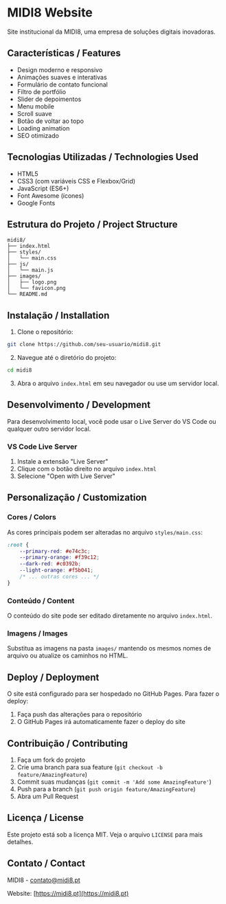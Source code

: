 # MIDI8 Website

Site institucional da MIDI8, uma empresa de soluções digitais inovadoras.

## Características / Features

- Design moderno e responsivo
- Animações suaves e interativas
- Formulário de contato funcional
- Filtro de portfólio
- Slider de depoimentos
- Menu mobile
- Scroll suave
- Botão de voltar ao topo
- Loading animation
- SEO otimizado

## Tecnologias Utilizadas / Technologies Used

- HTML5
- CSS3 (com variáveis CSS e Flexbox/Grid)
- JavaScript (ES6+)
- Font Awesome (ícones)
- Google Fonts

## Estrutura do Projeto / Project Structure

```
midi8/
├── index.html
├── styles/
│   └── main.css
├── js/
│   └── main.js
├── images/
│   ├── logo.png
│   └── favicon.png
└── README.md
```

## Instalação / Installation

1. Clone o repositório:
```bash
git clone https://github.com/seu-usuario/midi8.git
```

2. Navegue até o diretório do projeto:
```bash
cd midi8
```

3. Abra o arquivo `index.html` em seu navegador ou use um servidor local.

## Desenvolvimento / Development

Para desenvolvimento local, você pode usar o Live Server do VS Code ou qualquer outro servidor local.

### VS Code Live Server

1. Instale a extensão "Live Server"
2. Clique com o botão direito no arquivo `index.html`
3. Selecione "Open with Live Server"

## Personalização / Customization

### Cores / Colors

As cores principais podem ser alteradas no arquivo `styles/main.css`:

```css
:root {
    --primary-red: #e74c3c;
    --primary-orange: #f39c12;
    --dark-red: #c0392b;
    --light-orange: #f5b041;
    /* ... outras cores ... */
}
```

### Conteúdo / Content

O conteúdo do site pode ser editado diretamente no arquivo `index.html`.

### Imagens / Images

Substitua as imagens na pasta `images/` mantendo os mesmos nomes de arquivo ou atualize os caminhos no HTML.

## Deploy / Deployment

O site está configurado para ser hospedado no GitHub Pages. Para fazer o deploy:

1. Faça push das alterações para o repositório
2. O GitHub Pages irá automaticamente fazer o deploy do site

## Contribuição / Contributing

1. Faça um fork do projeto
2. Crie uma branch para sua feature (`git checkout -b feature/AmazingFeature`)
3. Commit suas mudanças (`git commit -m 'Add some AmazingFeature'`)
4. Push para a branch (`git push origin feature/AmazingFeature`)
5. Abra um Pull Request

## Licença / License

Este projeto está sob a licença MIT. Veja o arquivo `LICENSE` para mais detalhes.

## Contato / Contact

MIDI8 - contato@midi8.pt

Website: [https://midi8.pt](https://midi8.pt)